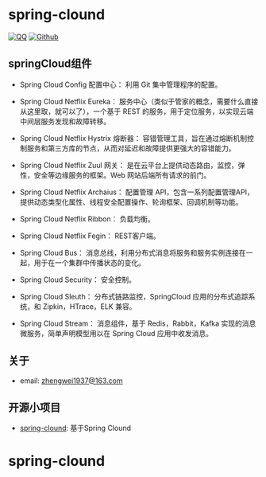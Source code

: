 # spring-clound

[![QQ](https://img.shields.io/badge/QQ%E7%BE%A4-412559566-yellowgreen.svg)](https://jq.qq.com/?_wv=1027&k=5PIRvFq)
[![Github](https://img.shields.io/badge/Github-Github-red.svg)](https://github.com/zevin-zheng/boot-actuator)

## springCloud组件

- Spring Cloud Config 配置中心： 利用 Git 集中管理程序的配置。

- Spring Cloud Netflix Eureka： 服务中心（类似于管家的概念，需要什么直接从这里取，就可以了），一个基于 REST 的服务，用于定位服务，以实现云端中间层服务发现和故障转移。

- Spring Cloud Netflix Hystrix 熔断器： 容错管理工具，旨在通过熔断机制控制服务和第三方库的节点，从而对延迟和故障提供更强大的容错能力。

- Spring Cloud Netflix Zuul 网关： 是在云平台上提供动态路由，监控，弹性，安全等边缘服务的框架。Web 网站后端所有请求的前门。

- Spring Cloud Netflix Archaius： 配置管理 API，包含一系列配置管理API，提供动态类型化属性、线程安全配置操作、轮询框架、回调机制等功能。

- Spring Cloud Netflix Ribbon： 负载均衡。

- Spring Cloud Netflix Fegin： REST客户端。

- Spring Cloud Bus： 消息总线，利用分布式消息将服务和服务实例连接在一起，用于在一个集群中传播状态的变化。

- Spring Cloud Security： 安全控制。

- Spring Cloud Sleuth： 分布式链路监控，SpringCloud 应用的分布式追踪系统，和 Zipkin，HTrace，ELK 兼容。

- Spring Cloud Stream： 消息组件，基于 Redis，Rabbit，Kafka 实现的消息微服务，简单声明模型用以在 Spring Cloud 应用中收发消息。



## 关于
- email:  zhengwei1937@163.com

## 开源小项目
- [spring-clound](https://github.com/zevin-zheng/boot-actuato):   基于Spring Clound
# spring-clound
